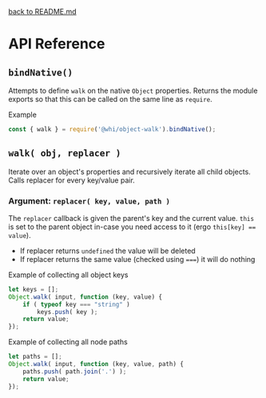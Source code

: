 [back to README.md](../README.md)

# API Reference

## `bindNative()`
Attempts to define `walk` on the native `Object` properties.  Returns the module exports so that
this can be called on the same line as `require`.

Example
```javascript
const { walk } = require('@whi/object-walk').bindNative();
```

## `walk( obj, replacer )`
Iterate over an object's properties and recursively iterate all child objects.  Calls replacer for
every key/value pair.

### Argument: `replacer( key, value, path )`
The `replacer` callback is given the parent's key and the current value.  `this` is set to the
parent object in-case you need access to it (ergo `this[key] == value`).

- If replacer returns `undefined` the value will be deleted
- If replacer returns the same value (checked using `===`) it will do nothing

Example of collecting all object keys
```javascript
let keys = [];
Object.walk( input, function (key, value) {
    if ( typeof key === "string" )
        keys.push( key );
    return value;
});
```

Example of collecting all node paths
```javascript
let paths = [];
Object.walk( input, function (key, value, path) {
    paths.push( path.join('.') );
    return value;
});
```
